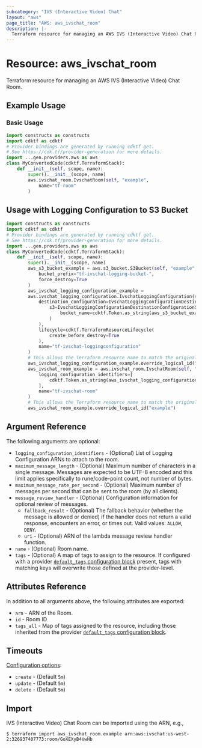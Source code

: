 ```yaml
---
subcategory: "IVS (Interactive Video) Chat"
layout: "aws"
page_title: "AWS: aws_ivschat_room"
description: |-
  Terraform resource for managing an AWS IVS (Interactive Video) Chat Room.
---
```


# Resource: aws_ivschat_room

Terraform resource for managing an AWS IVS (Interactive Video) Chat Room.

## Example Usage

### Basic Usage

```python
import constructs as constructs
import cdktf as cdktf
# Provider bindings are generated by running cdktf get.
# See https://cdk.tf/provider-generation for more details.
import ...gen.providers.aws as aws
class MyConvertedCode(cdktf.TerraformStack):
    def __init__(self, scope, name):
        super().__init__(scope, name)
        aws.ivschat_room.IvschatRoom(self, "example",
            name="tf-room"
        )
```

## Usage with Logging Configuration to S3 Bucket

```python
import constructs as constructs
import cdktf as cdktf
# Provider bindings are generated by running cdktf get.
# See https://cdk.tf/provider-generation for more details.
import ...gen.providers.aws as aws
class MyConvertedCode(cdktf.TerraformStack):
    def __init__(self, scope, name):
        super().__init__(scope, name)
        aws_s3_bucket_example = aws.s3_bucket.S3Bucket(self, "example",
            bucket_prefix="tf-ivschat-logging-bucket-",
            force_destroy=True
        )
        aws_ivschat_logging_configuration_example =
        aws.ivschat_logging_configuration.IvschatLoggingConfiguration(self, "example_1",
            destination_configuration=IvschatLoggingConfigurationDestinationConfiguration(
                s3=IvschatLoggingConfigurationDestinationConfigurationS3(
                    bucket_name=cdktf.Token.as_string(aws_s3_bucket_example.id)
                )
            ),
            lifecycle=cdktf.TerraformResourceLifecycle(
                create_before_destroy=True
            ),
            name="tf-ivschat-loggingconfiguration"
        )
        # This allows the Terraform resource name to match the original name. You can remove the call if you don't need them to match.
        aws_ivschat_logging_configuration_example.override_logical_id("example")
        aws_ivschat_room_example = aws.ivschat_room.IvschatRoom(self, "example_2",
            logging_configuration_identifiers=[
                cdktf.Token.as_string(aws_ivschat_logging_configuration_example.arn)
            ],
            name="tf-ivschat-room"
        )
        # This allows the Terraform resource name to match the original name. You can remove the call if you don't need them to match.
        aws_ivschat_room_example.override_logical_id("example")
```

## Argument Reference

The following arguments are optional:

* `logging_configuration_identifiers` - (Optional) List of Logging Configuration
  ARNs to attach to the room.
* `maximum_message_length` - (Optional) Maximum number of characters in a single
  message. Messages are expected to be UTF-8 encoded and this limit applies
  specifically to rune/code-point count, not number of bytes.
* `maximum_message_rate_per_second` - (Optional) Maximum number of messages per
  second that can be sent to the room (by all clients).
* `message_review_handler` - (Optional) Configuration information for optional
  review of messages.
    * `fallback_result` - (Optional) The fallback behavior (whether the message
    is allowed or denied) if the handler does not return a valid response,
    encounters an error, or times out. Valid values: `ALLOW`, `DENY`.
    * `uri` - (Optional) ARN of the lambda message review handler function.
* `name` - (Optional) Room name.
* `tags` - (Optional) A map of tags to assign to the resource. If configured with a provider [`default_tags` configuration block](https://registry.terraform.io/providers/hashicorp/aws/latest/docs#default_tags-configuration-block) present, tags with matching keys will overwrite those defined at the provider-level.

## Attributes Reference

In addition to all arguments above, the following attributes are exported:

* `arn` - ARN of the Room.
* `id` - Room ID
* `tags_all` - Map of tags assigned to the resource, including those inherited from the provider [`default_tags` configuration block](https://registry.terraform.io/providers/hashicorp/aws/latest/docs#default_tags-configuration-block).

## Timeouts

[Configuration options](https://www.terraform.io/docs/configuration/blocks/resources/syntax.html#operation-timeouts):

* `create` - (Default `5m`)
* `update` - (Default `5m`)
* `delete` - (Default `5m`)

## Import

IVS (Interactive Video) Chat Room can be imported using the ARN, e.g.,

```
$ terraform import aws_ivschat_room.example arn:aws:ivschat:us-west-2:326937407773:room/GoXEXyB4VwHb
```

<!-- cache-key: cdktf-0.17.0-pre.15 input-d6c4010681f3fea248f186e8e26744088dd3569642e8ab35e3b3106248a43d92 -->